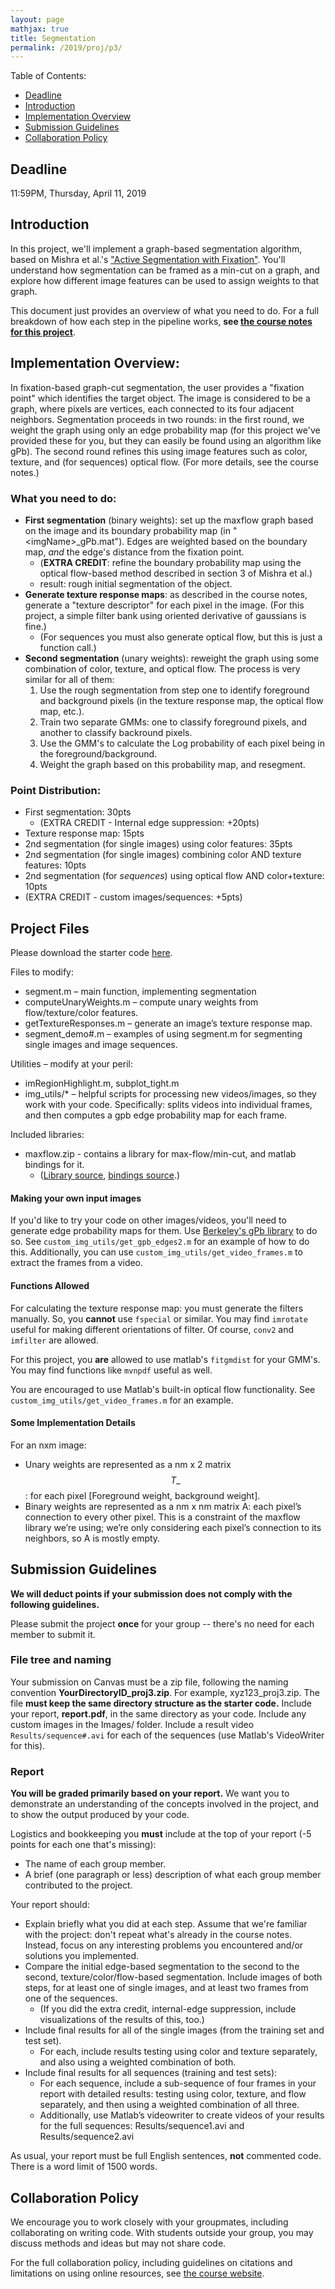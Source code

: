 ```yaml
---
layout: page
mathjax: true
title: Segmentation
permalink: /2019/proj/p3/
---
```


Table of Contents:
- [Deadline](#due)
- [Introduction](#intro)
- [Implementation Overview](#system_overview)
- [Submission Guidelines](#sub)
- [Collaboration Policy](#coll)

<a name='due'></a>
## Deadline 
11:59PM, Thursday, April 11, 2019

<a name='intro'></a>
## Introduction
In this project, we'll implement a graph-based segmentation algorithm, based on Mishra et al.'s
["Active Segmentation with Fixation"](https://ieeexplore.ieee.org/abstract/document/5459254).  You'll understand how segmentation can be framed as a min-cut on a graph, and explore how different image features can be used to assign weights to that graph.

This document just provides an overview of what you need to do.  For a full breakdown of how each step in the pipeline works, <b>see <a href="https://cmsc426spring2019.github.io/graphseg/">the course notes for this project</a></b>.

<a name='system_overview'></a>
## Implementation Overview:
In fixation-based graph-cut segmentation, the user provides a "fixation point" which identifies the
target object.  The image is considered to be a graph, where pixels are vertices, each connected to
its four adjacent neighbors.  Segmentation proceeds in two rounds: in the first round, we weight the
graph using only an edge probability map (for this project we've provided these for you, but they
can easily be found using an algorithm like gPb).  The second round refines this using image
features such as color, texture, and (for sequences) optical flow.  (For more details, see the course
notes.)

### What you need to do:
- **First segmentation** (binary weights): set up the maxflow graph based on the image and its
  boundary probability map (in "<imgName\>\_gPb.mat").  Edges are weighted based on the boundary map, _and_ the edge's distance from the fixation point.
    - (**EXTRA CREDIT**: refine the boundary probability map using the optical flow-based method described in section 3 of Mishra et al.)
    - result: rough initial segmentation of the object.
- **Generate texture response maps**: as described in the course notes, generate a "texture descriptor"
  for each pixel in the image.  (For this project, a simple filter bank using oriented derivative of gaussians is fine.)
    - (For sequences you must also generate optical flow, but this is just a function call.)
- **Second segmentation** (unary weights): reweight the graph using some combination of color, texture,
  and optical flow.  The process is very similar for all of them: 
   1. Use the rough segmentation from step one to identify foreground and background pixels (in the
      texture response map, the optical flow map, etc.).
   2. Train two separate GMMs: one to classify foreground pixels, and another to classify backround
      pixels.
   3. Use the GMM's to calculate the Log probability of each pixel being in the
      foreground/background.
   4. Weight the graph based on this probability map, and resegment.

### Point Distribution:
 - First segmentation: 30pts
    - (EXTRA CREDIT - Internal edge suppression: +20pts)
 - Texture response map: 15pts
 - 2nd segmentation (for single images) using color features: 35pts
 - 2nd segmentation (for single images) combining color AND texture features: 10pts
 - 2nd segmentation (for _sequences_) using optical flow AND color+texture: 10pts
 - (EXTRA CREDIT - custom images/sequences: +5pts)

## Project Files

Please download the starter code
[here](https://drive.google.com/open?id=1u5MUK4Ns25o-2P3DZV-7TLVIuNNtfqlW).

Files to modify:

  - segment.m – main function, implementing segmentation
  - computeUnaryWeights.m – compute unary weights from flow/texture/color features.
  - getTextureResponses.m – generate an image’s texture response map.
  - segment_demo#.m – examples of using segment.m for segmenting single images and image sequences.

Utilities – modify at your peril:

  - imRegionHighlight.m, subplot_tight.m
  - img_utils/\* – helpful scripts for processing new videos/images, so they work with your code. Specifically: splits videos into individual frames, and then computes a gpb edge probability map for each frame.
  

Included libraries:

  - maxflow.zip - contains a library for max-flow/min-cut, and matlab bindings for it.
     - ([Library source](http://mouse.cs.uwaterloo.ca/code/maxflow-v3.01.zip), [bindings
       source](https://www.mathworks.com/matlabcentral/fileexchange/21310-maxflow).)


#### Making your own input images
If you'd like to try your code on other images/videos, you'll need to generate edge probability
maps for them.  Use [Berkeley's gPb library](http://www.eecs.berkeley.edu/Research/Projects/CS/vision/grouping/BSR/BSR_code.tgz) to do so.  See `custom_img_utils/get_gpb_edges2.m` for an example of how to do this.  Additionally, you can use `custom_img_utils/get_video_frames.m` to extract the frames from a video.


#### Functions Allowed 

For calculating the texture response map:  you must generate the filters manually.  So, you **cannot** use `fspecial` or similar.  You may find `imrotate` useful for making different orientations of filter.  Of course, `conv2` and `imfilter` are allowed. 

For this project, you **are** allowed to use matlab's `fitgmdist` for your GMM's.  You may find
functions like `mvnpdf` useful as well.

You are encouraged to use Matlab's built-in optical flow functionality.  See
`custom_img_utils/get_video_frames.m` for an example.


#### Some Implementation Details

For an nxm image:
  -   Unary weights are represented as a nm x 2 matrix $$T\_$$ : for
      each pixel \[Foreground weight, background weight\].
  -   Binary weights are represented as a nm x nm matrix A: each
      pixel’s connection to every other pixel. This is a constraint of
      the maxflow library we’re using; we’re only considering each
      pixel’s connection to its neighbors, so A is mostly empty.

<a name='sub'></a>
## Submission Guidelines
<b> We will deduct points if your submission does not comply with the following guidelines.</b>

Please submit the project <b> once </b> for your group -- there's no need for each member to submit it.

### File tree and naming

Your submission on Canvas must be a zip file, following the naming convention **YourDirectoryID_proj3.zip**.  For example, xyz123_proj3.zip.  The file **must keep the same directory structure as the starter code.**  Include your report, **report.pdf**, in the same directory as your code.  Include any custom images in the Images/ folder.  Include a result video `Results/sequence#.avi` for each of the sequences (use Matlab's VideoWriter for this). 

### Report
**You will be graded primarily based on your report.**  We want you to demonstrate an understanding of the concepts involved in the project, and to show the output produced by your code.

Logistics and bookkeeping you **must** include at the top of your report (-5 points for each one that's missing):
 - The name of each group member. 
 - A brief (one paragraph or less) description of what each group member contributed to the project.

Your report should:

 - Explain briefly what you did at each step.  Assume that we're familiar with the project: don't repeat what's already in the course notes.  Instead, focus on any interesting problems you encountered and/or solutions you implemented.
 - Compare the initial edge-based segmentation to the second to the second, texture/color/flow-based segmentation.  Include images of both steps, for at least one of single images, and at least two frames from one of the sequences.
    - (If you did the extra credit, internal-edge suppression, include visualizations of the results of this, too.)
 - Include final results for all of the single images (from the training set and test set).
    - For each, include results testing using color and texture separately, and also using a weighted combination of both.
 - Include final results for all sequences (training and test sets):
    - For each sequence, include a sub-sequence of four frames in your report with detailed results:  testing using color, texture, and flow separately, and then using a weighted combination of all three.
    - Additionally, use Matlab’s videowriter to create videos of your results for the full sequences: Results/sequence1.avi and Results/sequence2.avi

As usual, your report must be full English sentences, **not** commented code. There is a word limit of 1500 words.


<a name='coll'></a>
## Collaboration Policy
We encourage you to work closely with your groupmates, including collaborating on writing code.  With students outside your group, you may discuss methods and ideas but may not share code.

For the full collaboration policy, including guidelines on citations and limitations on using online resources, see <a href="https://cmsc426spring2019.github.io/index.html">the course website</a>.

